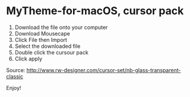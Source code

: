 # MyTheme-for-macOS, cursor pack
1. Download the file onto your computer
2. Download Mousecape
3. Click File then Import
4. Select the downloaded file
5. Double click the cursour pack
6. Click apply

Source: http://www.rw-designer.com/cursor-set/nb-glass-transparent-classic

Enjoy!
